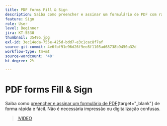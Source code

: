 ```yaml
---
title: PDF forms Fill & Sign
description: Saiba como preencher e assinar um formulário de PDF com rapidez e facilidade
feature: Sign
role: User
level: Beginner
jira: KT-5530
thumbnail: 35495.jpg
exl-id: 3ec14eda-755e-425d-bdd7-e3c1cac8f7af
source-git-commit: 4e6fbf91e96d26f9ee8f1105ad68738b9450a32d
workflow-type: tm+mt
source-wordcount: '40'
ht-degree: 2%

---
```


# PDF forms Fill &amp; Sign

Saiba como [preencher e assinar um formulário de PDF](https://www.adobe.com/br/acrobat/online/sign-pdf.html){target="_blank"} de forma rápida e fácil. Não é necessária impressão ou digitalização confusas.

>[!VIDEO](https://video.tv.adobe.com/v/35495?quality=12&learn=on&hidetitle=true)
